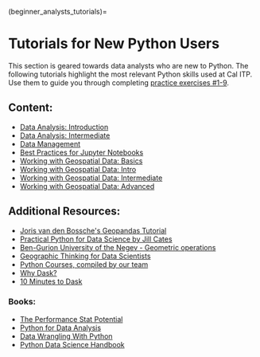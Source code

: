 (beginner_analysts_tutorials)=
# Tutorials for New Python Users
This section is geared towards data analysts who are new to Python. The following tutorials highlight the most relevant Python skills used at Cal ITP. Use them to guide you through completing [practice exercises #1-9](https://github.com/cal-itp/data-analyses/tree/main/starter_kit).

## Content:
* [Data Analysis: Introduction](pandas-intro)
* [Data Analysis: Intermediate](pandas-intermediate)
* [Data Management](data-management-page)
* [Best Practices for Jupyter Notebooks](nb-best-practices)
* [Working with Geospatial Data: Basics](geo-basics)
* [Working with Geospatial Data: Intro](geo-intro)
* [Working with Geospatial Data: Intermediate](geo-intermediate)
* [Working with Geospatial Data: Advanced](geo-advanced)

## Additional Resources:
* [Joris van den Bossche's Geopandas Tutorial](https://github.com/jorisvandenbossche/geopandas-tutorial)
* [Practical Python for Data Science by Jill Cates](https://www.practicalpythonfordatascience.com/intro.html)
* [Ben-Gurion University of the Negev - Geometric operations](https://geobgu.xyz/py/geopandas2.html)
* [Geographic Thinking for Data Scientists](https://geographicdata.science/book/notebooks/01_geo_thinking.html)
* [Python Courses, compiled by our team](https://docs.google.com/spreadsheets/d/1Omow8F0SUiMx1jyG7GpbwnnJ5yWqlLeMH7SMtKxwG80/edit?usp=sharing)
* [Why Dask?](https://docs.dask.org/en/stable/why.html)
* [10 Minutes to Dask](https://docs.dask.org/en/stable/10-minutes-to-dask.html)

### Books:
* [The Performance Stat Potential](https://www.brookings.edu/book/the-performancestat-potential/)
* [Python for Data Analysis](http://shop.oreilly.com/product/0636920023784.do)
* [Data Wrangling With Python](http://shop.oreilly.com/product/0636920032861.do)
* [Python Data Science Handbook](https://github.com/jakevdp/PythonDataScienceHandbook/tree/master/notebooks)
